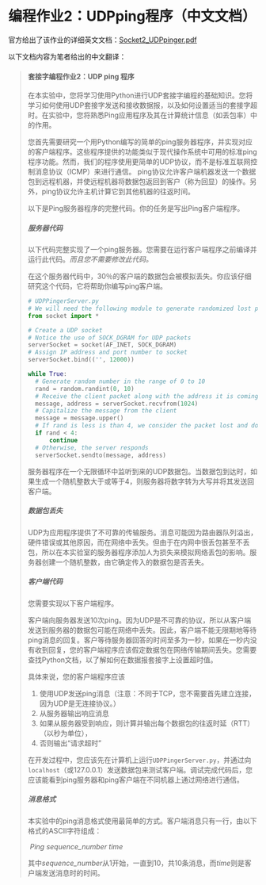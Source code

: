 # 编程作业2：UDPping程序（中文文档）

官方给出了该作业的详细英文文档：[Socket2_UDPpinger.pdf](Socket2_UDPpinger.pdf)

以下文档内容为笔者给出的中文翻译：

> #### 套接字编程作业2：UDP ping 程序
>
> 在本实验中，您将学习使用Python进行UDP套接字编程的基础知识。您将学习如何使用UDP套接字发送和接收数据报，以及如何设置适当的套接字超时。在实验中，您将熟悉Ping应用程序及其在计算统计信息（如丢包率）中的作用。
>
> 您首先需要研究一个用Python编写的简单的ping服务器程序，并实现对应的客户端程序。这些程序提供的功能类似于现代操作系统中可用的标准ping程序功能。然而，我们的程序使用更简单的UDP协议，而不是标准互联网控制消息协议（ICMP）来进行通信。 ping协议允许客户端机器发送一个数据包到远程机器，并使远程机器将数据包返回到客户（称为回显）的操作。另外，ping协议允许主机计算它到其他机器的往返时间。
>
> 以下是Ping服务器程序的完整代码。你的任务是写出Ping客户端程序。
>
> ##### 服务器代码
>
> 以下代码完整实现了一个ping服务器。您需要在运行客户端程序之前编译并运行此代码。*而且您不需要修改此代码。*
>
> 在这个服务器代码中，30％的客户端的数据包会被模拟丢失。你应该仔细研究这个代码，它将帮助你编写ping客户端。
>
> ``` python
> # UDPPingerServer.py 
> # We will need the following module to generate randomized lost packets import random 
> from socket import * 
>
> # Create a UDP socket  
> # Notice the use of SOCK_DGRAM for UDP packets 
> serverSocket = socket(AF_INET, SOCK_DGRAM) 
> # Assign IP address and port number to socket 
> serverSocket.bind(('', 12000)) 
>
> while True:     
> 	# Generate random number in the range of 0 to 10 
> 	rand = random.randint(0, 10)     
> 	# Receive the client packet along with the address it is coming from  
> 	message, address = serverSocket.recvfrom(1024) 
> 	# Capitalize the message from the client     
> 	message = message.upper() 
> 	# If rand is less is than 4, we consider the packet lost and do not respond     
> 	if rand < 4:         
> 		continue     
> 	# Otherwise, the server responds         
> 	serverSocket.sendto(message, address) 
> ```
>
> 服务器程序在一个无限循环中监听到来的UDP数据包。当数据包到达时，如果生成一个随机整数大于或等于4，则服务器将数字转为大写并将其发送回客户端。
>
> ##### 数据包丢失
>
> UDP为应用程序提供了不可靠的传输服务。消息可能因为路由器队列溢出，硬件错误或其他原因，而在网络中丢失。但由于在内网中很丢包甚至不丢包，所以在本实验室的服务器程序添加人为损失来模拟网络丢包的影响。服务器创建一个随机整数，由它确定传入的数据包是否丢失。
>
> ##### 客户端代码
>
> 您需要实现以下客户端程序。
>
> 客户端向服务器发送10次ping。因为UDP是不可靠的协议，所以从客户端发送到服务器的数据包可能在网络中丢失。因此，客户端不能无限期地等待ping消息的回复。客户等待服务器回答的时间至多为一秒，如果在一秒内没有收到回复，您的客户端程序应该假定数据包在网络传输期间丢失。您需要查找Python文档，以了解如何在数据报套接字上设置超时值。
>
> 具体来说，您的客户端程序应该
>
> 1. 使用UDP发送ping消息（注意：不同于TCP，您不需要首先建立连接，因为UDP是无连接协议。）
> 2. 从服务器输出响应消息
> 3. 如果从服务器受到响应，则计算并输出每个数据包的往返时延（RTT）（以秒为单位），
> 4. 否则输出“请求超时”
>
> 在开发过程中，您应该先在计算机上运行`UDPPingerServer.py`，并通过向`localhost`（或127.0.0.1）发送数据包来测试客户端。调试完成代码后，您应该能看到ping服务器和ping客户端在不同机器上通过网络进行通信。
>
> ##### 消息格式
>
> 本实验中的ping消息格式使用最简单的方式。客户端消息只有一行，由以下格式的ASCII字符组成：
>
> ​	*Ping sequence_number time*
>
> 其中*sequence_number*从1开始，一直到10，共10条消息，而*time*则是客户端发送消息时的时间。
